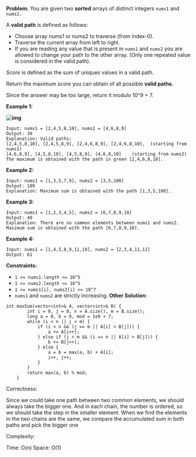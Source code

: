 **Problem:**
You are given two **sorted** arrays of distinct integers `nums1` and `nums2.`

A **valid path** is defined as follows:

- Choose array nums1 or nums2 to traverse (from index-0).
- Traverse the current array from left to right.
- If you are reading any value that is present in `nums1` and `nums2` you are allowed to change your path to the other array. (Only one repeated value is considered in the valid path).

*Score* is defined as the sum of uniques values in a valid path.

Return the maximum *score* you can obtain of all possible **valid paths**.

Since the answer may be too large, return it modulo 10^9 + 7.

 

**Example 1:**

**![img](https://assets.leetcode.com/uploads/2020/07/16/sample_1_1893.png)**

```
Input: nums1 = [2,4,5,8,10], nums2 = [4,6,8,9]
Output: 30
Explanation: Valid paths:
[2,4,5,8,10], [2,4,5,8,9], [2,4,6,8,9], [2,4,6,8,10],  (starting from nums1)
[4,6,8,9], [4,5,8,10], [4,5,8,9], [4,6,8,10]    (starting from nums2)
The maximum is obtained with the path in green [2,4,6,8,10].
```

**Example 2:**

```
Input: nums1 = [1,3,5,7,9], nums2 = [3,5,100]
Output: 109
Explanation: Maximum sum is obtained with the path [1,3,5,100].
```

**Example 3:**

```
Input: nums1 = [1,2,3,4,5], nums2 = [6,7,8,9,10]
Output: 40
Explanation: There are no common elements between nums1 and nums2.
Maximum sum is obtained with the path [6,7,8,9,10].
```

**Example 4:**

```
Input: nums1 = [1,4,5,8,9,11,19], nums2 = [2,3,4,11,12]
Output: 61
```

 

**Constraints:**

- `1 <= nums1.length <= 10^5`
- `1 <= nums2.length <= 10^5`
- `1 <= nums1[i], nums2[i] <= 10^7`
- `nums1` and `nums2` are strictly increasing.
**Other Solution:**
```
int maxSum(vector<int>& A, vector<int>& B) {
        int i = 0, j = 0, n = A.size(), m = B.size();
        long a = 0, b = 0, mod = 1e9 + 7;
        while (i < n || j < m) {
            if (i < n && (j == m || A[i] < B[j])) {
                a += A[i++];
            } else if (j < m && (i == n || A[i] > B[j])) {
                b += B[j++];
            } else {
                a = b = max(a, b) + A[i];
                i++, j++;
            }
        }
        return max(a, b) % mod;
    }
```
Correctness:

Since we could take one path between two common elements, we should always take the bigger one. And in each chain, the number is ordered, so we should take the step in the smaller element. When we find the elements in the two chains are the same, we compare the accumulated sum in both paths and pick the bigger one


Complexity:

Time: O(n)
Space: O(1)
